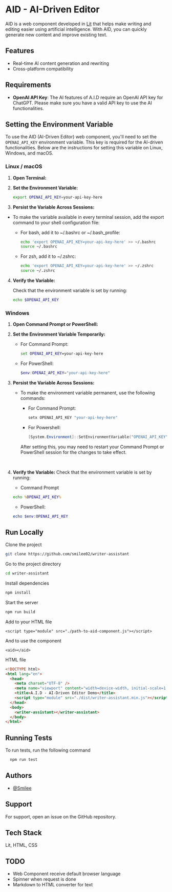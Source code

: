 # AID - AI-Driven Editor

AID is a web component developed in [Lit](https://lit.dev/) that helps make writing and editing easier using artificial intelligence. With AID, you can quickly generate new content and improve existing text.

## Features

- Real-time AI content generation and rewriting
- Cross-platform compatibility

## Requirements

- **OpenAI API Key**: The AI features of A.I.D require an OpenAI API key for ChatGPT. Please make sure you have a valid API key to use the AI functionalities.

## Setting the Environment Variable

To use the AID (AI-Driven Editor) web component, you'll need to set the `OPENAI_API_KEY` environment variable. This key is required for the AI-driven functionalities. Below are the instructions for setting this variable on Linux, Windows, and macOS.

### Linux / macOS

1. **Open Terminal:**

2. **Set the Environment Variable:**

   ```bash
   export OPENAI_API_KEY=your-api-key-here
   ```

3. **Persist the Variable Across Sessions:**

- To make the variable available in every terminal session, add the export command to your shell configuration file:

  - For bash, add it to ~/.bashrc or ~/.bash_profile:

    ```bash
    echo 'export OPENAI_API_KEY=your-api-key-here' >> ~/.bashrc
    source ~/.bashrc
    ```

  - For zsh, add it to ~/.zshrc:

    ```bash
    echo 'export OPENAI_API_KEY=your-api-key-here' >> ~/.zshrc
    source ~/.zshrc
    ```

4. **Verify the Variable:**

   Check that the environment variable is set by running:

   ```bash
   echo $OPENAI_API_KEY
   ```

### Windows

1.  **Open Command Prompt or PowerShell:**

2.  **Set the Environment Variable Temporarily:**

    - For Command Prompt:

      ```cmd
      set OPENAI_API_KEY=your-api-key-here
      ```

    - For PowerShell:

      ```powershell
      $env:OPENAI_API_KEY="your-api-key-here"
      ```

3.  **Persist the Variable Across Sessions:**

    - To make the environment variable permanent, use the following commands:

      - For Command Prompt:

        ```cmd
        setx OPENAI_API_KEY "your-api-key-here"
        ```

      - For Powershell:

        ```powershell
        [System.Environment]::SetEnvironmentVariable("OPENAI_API_KEY", "your-api-key-here", "User")
        ```

      After setting this, you may need to restart your Command Prompt or PowerShell session for the changes to take effect.

    <br>

4.  **Verify the Variable:**
    Check that the environment variable is set by running:

    - Command Prompt

    ```cmd
    echo %OPENAI_API_KEY%
    ```

    - PowerShell:

    ```powershell
    echo $env:OPENAI_API_KEY
    ```

## Run Locally

Clone the project

```bash
git clone https://github.com/smilee02/writer-assistant
```

Go to the project directory

```bash
cd writer-assistant
```

Install dependencies

```bash
npm install
```

Start the server

```bash
npm run build
```

Add to your HTML file

```
<script type="module" src="./path-to-aid-component.js"></script>
```

And to use the component

```
<aid></aid>
```

HTML file

```html
<!DOCTYPE html>
<html lang="en">
  <head>
    <meta charset="UTF-8" />
    <meta name="viewport" content="width=device-width, initial-scale=1.0" />
    <title>A.I.D - AI-Driven Editor Demo</title>
    <script type="module" src="./dist/writer-assistant.min.js"></script>
  </head>
  <body>
    <writer-assistant></writer-assistant>
  </body>
</html>
```

## Running Tests

To run tests, run the following command

```bash
  npm run test
```

## Authors

- [@Smilee](https://www.github.com/smilee02)

## Support

For support, open an issue on the GitHub repository.

## Tech Stack

Lit, HTML, CSS

## TODO

- Web Component receive default browser language
- Spinner when request is done
- Markdown to HTML converter for text
